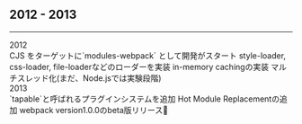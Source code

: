 <!-- sectionTitle: History: 2012 - 2013 -->

## 2012 - 2013

---

<div class="history-container">
  <div class="list-with-title">
    <div class="list-with-title-title">2012</div>
    <div class="list-with-title-body">
      <span>CJS をターゲットに`modules-webpack` として開発がスタート</span>
      <span>style-loader, css-loader, file-loaderなどのローダーを実装</span>
      <span>in-memory cachingの実装</span>
      <span>マルチスレッド化(まだ、Node.jsでは実験段階)</span>
    </div>
  </div>
  <div class="list-with-title">
    <div class="list-with-title-title">2013</div>
    <div class="list-with-title-body">
      <span>`tapable`と呼ばれるプラグインシステムを追加</span>
      <span>Hot Module Replacementの追加</span>
      <span>webpack version1.0.0のbeta版リリース🎉</span>
    </div>
  </div>
</div>
